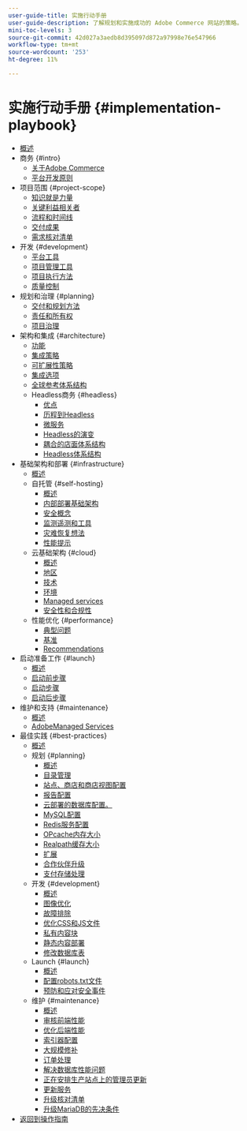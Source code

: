 ```yaml
---
user-guide-title: 实施行动手册
user-guide-description: 了解规划和实施成功的 Adobe Commerce 网站的策略。
mini-toc-levels: 3
source-git-commit: 42d027a3aedb8d395097d872a97998e76e547966
workflow-type: tm+mt
source-wordcount: '253'
ht-degree: 11%

---
```



# 实施行动手册 {#implementation-playbook}

- [概述](overview.md)
- 商务 {#intro}
   - [关于Adobe Commerce](intro/about-commerce.md)
   - [平台开发原则](intro/platform-development.md)
- 项目范围 {#project-scope}
   - [知识就是力量](project-scope/knowledge.md)
   - [关键利益相关者](project-scope/key-stakeholders.md)
   - [流程和时间线](project-scope/process-timeline.md)
   - [交付成果](project-scope/deliverables.md)
   - [需求核对清单](project-scope/requirement-checklists.md)
- 开发 {#development}
   - [平台工具](development/platform-tools.md)
   - [项目管理工具](development/project-management-tools.md)
   - [项目执行方法](development/delivery.md)
   - [质量控制](development/quality-control.md)
- 规划和治理 {#planning}
   - [交付和规划方法](planning/delivery.md)
   - [责任和所有权](planning/ownership.md)
   - [项目治理](planning/governance.md)
- 架构和集成 {#architecture}
   - [功能](architecture/capabilities.md)
   - [集成策略](architecture/integration-strategy.md)
   - [可扩展性策略](architecture/extensibility-strategy.md)
   - [集成选项](architecture/integration-options.md)
   - [全球参考体系结构](architecture/global-reference.md)
   - Headless商务 {#headless}
      - [优点](architecture/headless/benefits.md)
      - [历程到Headless](architecture/headless/journey-to-headless.md)
      - [微服务](architecture/headless/microservices.md)
      - [Headless的演变](architecture/headless/evolution.md)
      - [耦合的店面体系结构](architecture/headless/legacy-storefront.md)
      - [Headless体系结构](architecture/headless/adobe-commerce.md)
- 基础架构和部署 {#infrastructure}
   - [概述](infrastructure/overview.md)
   - 自托管 {#self-hosting}
      - [概述](infrastructure/self-hosting/overview.md)
      - [内部部署基础架构](infrastructure/self-hosting/on-premises.md)
      - [安全概念](infrastructure/self-hosting/security-concepts.md)
      - [监测遥测和工具](infrastructure/self-hosting/monitoring-tools.md)
      - [灾难恢复想法](infrastructure/self-hosting/disaster-recovery-ideas.md)
      - [性能提示](infrastructure/self-hosting/performance-tips.md)
   - 云基础架构 {#cloud}
      - [概述](infrastructure/cloud/overview.md)
      - [地区](infrastructure/cloud/regions.md)
      - [技术](infrastructure/cloud/technology.md)
      - [环境](infrastructure/cloud/environments.md)
      - [Managed services](infrastructure/cloud/managed-services.md)
      - [安全性和合规性](infrastructure/cloud/security.md)
   - 性能优化 {#performance}
      - [典型问题](infrastructure/performance/optimization.md)
      - [基准](infrastructure/performance/benchmarks.md)
      - [Recommendations](infrastructure/performance/recommendations.md)
- 启动准备工作 {#launch}
   - [概述](launch/overview.md)
   - [启动前步骤](launch/pre-launch-steps.md)
   - [启动步骤](launch/launch-steps.md)
   - [启动后步骤](launch/post-launch-steps.md)
- 维护和支持 {#maintenance}
   - [概述](maintenance/overview.md)
   - [AdobeManaged Services](maintenance/adobe-managed-services.md)
- 最佳实践 {#best-practices}
   - [概述](best-practices/phases.md)
   - 规划 {#planning}
      - [概述](best-practices/planning/overview.md)
      - [目录管理](best-practices/planning/catalog-management.md)
      - [站点、商店和商店视图配置](best-practices/planning/sites-stores-store-views.md)
      - [报告配置](best-practices/planning/reporting-configuration.md)
      - [云部署的数据库配置&#x200B;。](best-practices/planning/database-on-cloud.md)
      - [MySQL配置](best-practices/planning/mysql-configuration.md)
      - [Redis服务配置](best-practices/planning/redis-service-configuration.md)
      - [OPcache内存大小](best-practices/planning/opcache-memory-size.md)
      - [Realpath缓存大小](best-practices/planning/realpath-cache-size.md)
      - [扩展](best-practices/planning/extensions.md)
      - [合作伙伴升级](best-practices/planning/partner-escalation.md)
      - [支付存储处理](best-practices/planning/payment-processing-storage.md)
   - 开发 {#development}
      - [概述](best-practices/development/overview.md)
      - [图像优化](best-practices/development/image-optimization.md)
      - [故障排除](best-practices/development/troubleshooting.md)
      - [优化CSS和JS文件](best-practices/development/optimize-css-js-files.md)
      - [私有内容块](best-practices/development/private-content-block-configuration.md)
      - [静态内容部署](best-practices/development/static-content-deployment.md)
      - [修改数据库表](best-practices/development/modifying-core-and-third-party-tables.md)
   - Launch {#launch}
      - [概述](best-practices/launch/overview.md)
      - [配置robots.txt文件](best-practices/launch/robots-txt.md)
      - [预防和应对安全事件](best-practices/launch/prevent-respond-security-incident.md)
   - 维护 {#maintenance}
      - [概述](best-practices/maintenance/overview.md)
      - [审核前端性能](best-practices/maintenance/frontend-performance.md)
      - [优化后端性能](best-practices/maintenance/backend-performance.md)
      - [索引器配置](best-practices/maintenance/indexer-configuration.md)
      - [大规模修补](best-practices/maintenance/patching-at-scale.md)
      - [订单处理](best-practices/maintenance/order-processing-configuration.md)
      - [解决数据库性能问题](best-practices/maintenance/resolve-database-performance-issues.md)
      - [正在安排生产站点上的管理员更新](best-practices/maintenance/scheduling-admin-updates-in-production.md)
      - [更新服务](best-practices/maintenance/update-services.md)
      - [升级核对清单](best-practices/maintenance/upgrade-checklist.md)
      - [升级MariaDB的先决条件](best-practices/maintenance/commerce-235-upgrade-prerequisites-mariadb.md)
- [返回到操作指南](https://experienceleague.adobe.com/docs/commerce-operations/operational-guides/home.html)
